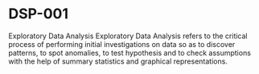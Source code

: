 # DSP-001
Exploratory Data Analysis
Exploratory Data Analysis refers to the critical process of performing initial investigations on data so as to discover patterns, to spot anomalies, to test hypothesis and to check assumptions with the help of summary statistics and graphical representations.
